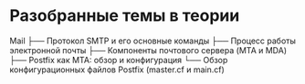 # Разобранные темы в теории

Mail
├── Протокол SMTP и его основные команды
├── Процесс работы электронной почты
├── Компоненты почтового сервера (MTA и MDA)
├── Postfix как MTA: обзор и конфигурация
└── Обзор конфигурационных файлов Postfix (master.cf и main.cf)
